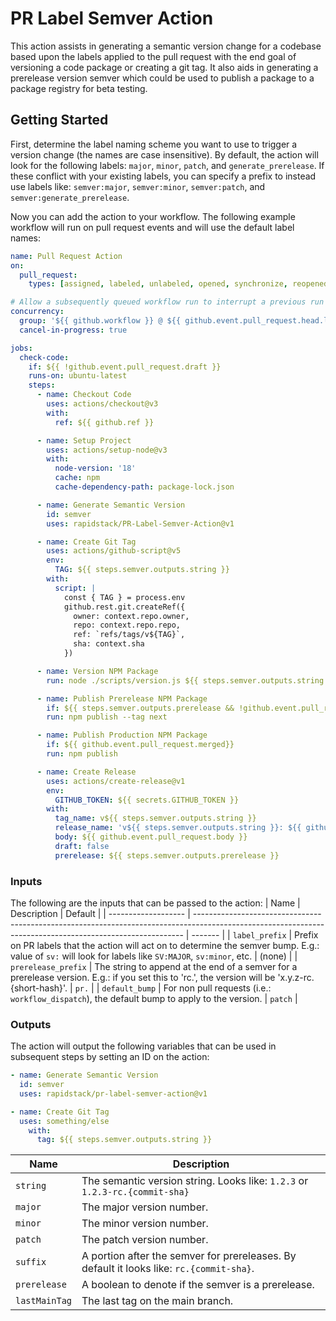 # PR Label Semver Action

This action assists in generating a semantic version change for a codebase based upon the labels applied to the pull request with the end goal of versioning a code package or creating a git tag. It also aids in generating a prerelease version semver which could be used to publish a package to a package registry for beta testing.

## Getting Started

First, determine the label naming scheme you want to use to trigger a version change (the names are case insensitive). By default, the action will look for the following labels: `major`, `minor`, `patch`, and `generate_prerelease`. If these conflict with your existing labels, you can specify a prefix to instead use labels like: `semver:major`, `semver:minor`, `semver:patch`, and `semver:generate_prerelease`.

Now you can add the action to your workflow. The following example workflow will run on pull request events and will use the default label names:

```yaml
name: Pull Request Action
on:
  pull_request:
    types: [assigned, labeled, unlabeled, opened, synchronize, reopened, ready_for_review, closed]

# Allow a subsequently queued workflow run to interrupt a previous run
concurrency:
  group: '${{ github.workflow }} @ ${{ github.event.pull_request.head.label || github.head_ref || github.ref }}'
  cancel-in-progress: true

jobs:
  check-code:
    if: ${{ !github.event.pull_request.draft }}
    runs-on: ubuntu-latest
    steps:
      - name: Checkout Code
        uses: actions/checkout@v3
        with:
          ref: ${{ github.ref }}

      - name: Setup Project
        uses: actions/setup-node@v3
        with:
          node-version: '18'
          cache: npm
          cache-dependency-path: package-lock.json

      - name: Generate Semantic Version
        id: semver
        uses: rapidstack/PR-Label-Semver-Action@v1

      - name: Create Git Tag
        uses: actions/github-script@v5
        env:
          TAG: ${{ steps.semver.outputs.string }}
        with:
          script: |
            const { TAG } = process.env
            github.rest.git.createRef({
              owner: context.repo.owner,
              repo: context.repo.repo,
              ref: `refs/tags/v${TAG}`,
              sha: context.sha
            })

      - name: Version NPM Package
        run: node ./scripts/version.js ${{ steps.semver.outputs.string }}

      - name: Publish Prerelease NPM Package
        if: ${{ steps.semver.outputs.prerelease && !github.event.pull_request.merged}}
        run: npm publish --tag next

      - name: Publish Production NPM Package
        if: ${{ github.event.pull_request.merged}}
        run: npm publish

      - name: Create Release
        uses: actions/create-release@v1
        env:
          GITHUB_TOKEN: ${{ secrets.GITHUB_TOKEN }}
        with:
          tag_name: v${{ steps.semver.outputs.string }}
          release_name: 'v${{ steps.semver.outputs.string }}: ${{ github.event.pull_request.title }}'
          body: ${{ github.event.pull_request.body }}
          draft: false
          prerelease: ${{ steps.semver.outputs.prerelease }}
```

### Inputs

The following are the inputs that can be passed to the action:
| Name | Description | Default |
| ------------------- | --------------------------------------------------------------------------------------------------------------------------------------------------------- | ------- |
| `label_prefix` | Prefix on PR labels that the action will act on to determine the semver bump. E.g.: value of `sv:` will look for labels like `SV:MAJOR`, `sv:minor`, etc. | (none) |
| `prerelease_prefix` | The string to append at the end of a semver for a prerelease version. E.g.: if you set this to 'rc.', the version will be 'x.y.z-rc.{short-hash}'. | `pr.` |
| `default_bump` | For non pull requests (i.e.: `workflow_dispatch`), the default bump to apply to the version. | `patch` |

### Outputs

The action will output the following variables that can be used in subsequent steps by setting an ID on the action:

```yaml
- name: Generate Semantic Version
  id: semver
  uses: rapidstack/pr-label-semver-action@v1

- name: Create Git Tag
  uses: something/else
    with:
      tag: ${{ steps.semver.outputs.string }}
```

| Name          | Description                                                                              |
| ------------- | ---------------------------------------------------------------------------------------- |
| `string`      | The semantic version string. Looks like: `1.2.3` or `1.2.3-rc.{commit-sha}`              |
| `major`       | The major version number.                                                                |
| `minor`       | The minor version number.                                                                |
| `patch`       | The patch version number.                                                                |
| `suffix`      | A portion after the semver for prereleases. By default it looks like: `rc.{commit-sha}`. |
| `prerelease`  | A boolean to denote if the semver is a prerelease.                                       |
| `lastMainTag` | The last tag on the main branch.                                                         |
